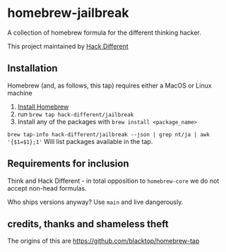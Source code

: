 # homebrew-jailbreak

A collection of homebrew formula for the different thinking hacker.

This project maintained by [Hack Different](https://hackdiffe.rent)

## Installation

Homebrew (and, as follows, this tap) requires either a MacOS or Linux machine

1. [Install Homebrew](https://brew.sh)
2. run `brew tap hack-different/jailbreak`
3. Install any of the packages with `brew install <package_name>`

`brew tap-info hack-different/jailbreak --json | grep nt/ja | awk '{$1=$1};1'` Will list packages available in the tap.

## Requirements for inclusion

Think and Hack Different - in total opposition to `homebrew-core` we do not accept non-head formulas.

Who ships versions anyway? Use `main` and live dangerously.


## credits, thanks and shameless theft

The origins of this are <https://github.com/blacktop/homebrew-tap>